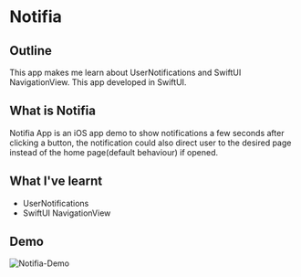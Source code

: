 #  Notifia

## Outline

This app makes me learn about UserNotifications and SwiftUI NavigationView. This app developed in SwiftUI.

## What is Notifia

Notifia App is an iOS app demo to show notifications a few seconds after clicking a button, the notification could also direct user to the desired page instead of the home page(default behaviour) if opened.

## What I've learnt

* UserNotifications
* SwiftUI NavigationView

## Demo

![Notifia-Demo](Documentation/iOS-Notifia.gif)
